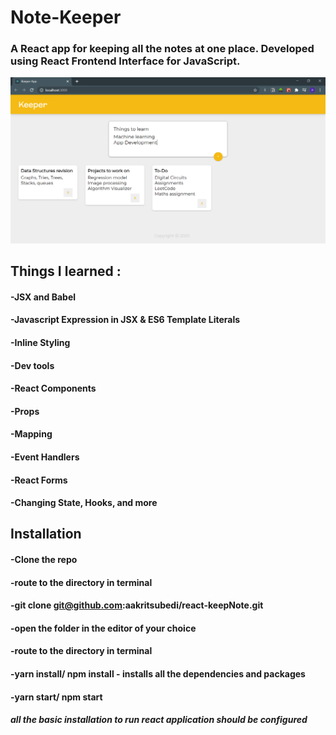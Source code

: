 # Note-Keeper
### A React app for keeping all the notes at one place. Developed using React Frontend Interface for JavaScript.
![](images/keeper-ss.PNG)

## Things I learned :
#### -JSX and Babel
#### -Javascript Expression in JSX & ES6 Template Literals
#### -Inline Styling
#### -Dev tools
#### -React Components
#### -Props
#### -Mapping
#### -Event Handlers
#### -React Forms
#### -Changing State, Hooks, and more

## Installation 
#### -Clone the repo
#### -route to the directory in terminal
#### -git clone git@github.com:aakritsubedi/react-keepNote.git
#### -open the folder in the editor of your choice
#### -route to the directory in terminal
#### -yarn install/ npm install - installs all the dependencies and packages
#### -yarn start/ npm start
##### all the basic installation to run react application should be configured

